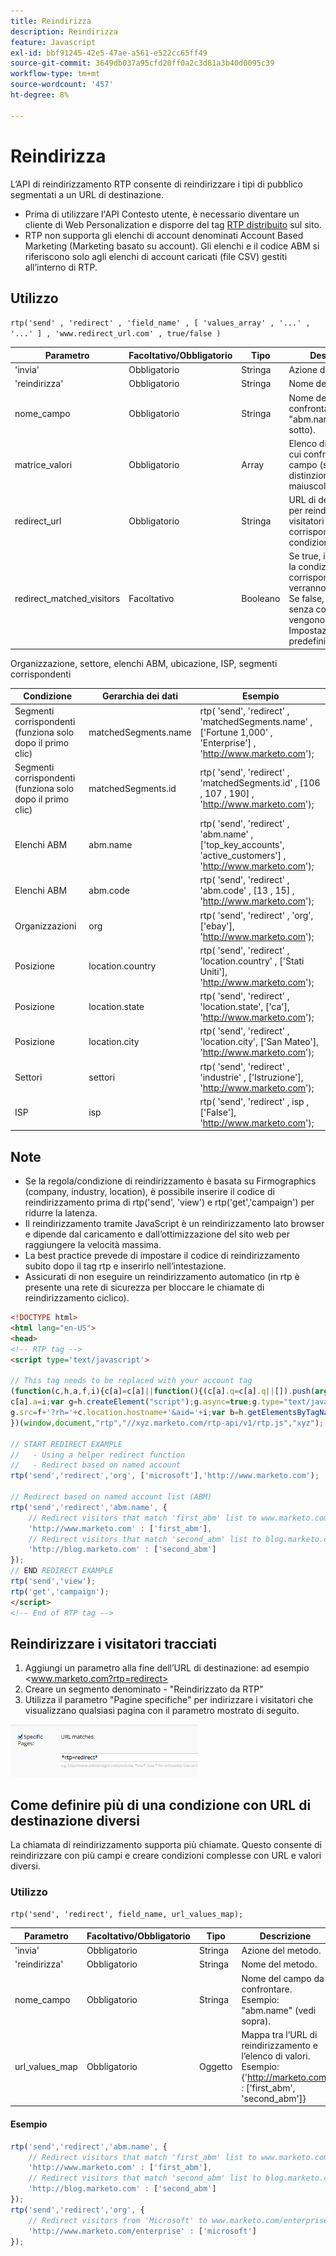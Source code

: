 ```yaml
---
title: Reindirizza
description: Reindirizza
feature: Javascript
exl-id: bbf91245-42e5-47ae-a561-e522cc65ff49
source-git-commit: 3649db037a95cfd20ff0a2c3d81a3b40d0095c39
workflow-type: tm+mt
source-wordcount: '457'
ht-degree: 8%

---
```


# Reindirizza

L’API di reindirizzamento RTP consente di reindirizzare i tipi di pubblico segmentati a un URL di destinazione.

- Prima di utilizzare l&#39;API Contesto utente, è necessario diventare un cliente di Web Personalization e disporre del tag [RTP distribuito](https://experienceleague.adobe.com/it/docs/marketo/using/product-docs/web-personalization/rtp-tag-implementation/deploy-the-rtp-javascript) sul sito.
- RTP non supporta gli elenchi di account denominati Account Based Marketing (Marketing basato su account). Gli elenchi e il codice ABM si riferiscono solo agli elenchi di account caricati (file CSV) gestiti all’interno di RTP.

## Utilizzo

`rtp('send' , 'redirect' , 'field_name' , [ 'values_array' , '...' , '...' ] , 'www.redirect_url.com' , true/false )`

| Parametro | Facoltativo/Obbligatorio | Tipo | Descrizione |
|---------------------------|-------------------|---------|-----------------------------|
| &#39;invia&#39; | Obbligatorio | Stringa | Azione del metodo. |
| &#39;reindirizza&#39; | Obbligatorio | Stringa | Nome del metodo. |
| nome_campo | Obbligatorio | Stringa | Nome del campo da confrontare. Esempio: &quot;abm.name&quot; (vedi sotto). |
| matrice_valori | Obbligatorio | Array | Elenco di valori con cui confrontare il campo (senza distinzione maiuscole/minuscole). |
| redirect_url | Obbligatorio | Stringa | URL di destinazione per reindirizzare i visitatori che corrispondono alla condizione. |
| redirect_matched_visitors | Facoltativo | Booleano | Se true, i visitatori con la condizione corrispondente verranno reindirizzati. Se false, i visitatori senza corrispondenza vengono reindirizzati. Impostazione predefinita: true. |

Organizzazione, settore, elenchi ABM, ubicazione, ISP, segmenti corrispondenti

| Condizione | Gerarchia dei dati | Esempio |
|-------------------------------------------------|----------------------|------------------------------------------------------------------------------------------------------------------|
| Segmenti corrispondenti (funziona solo dopo il primo clic) | matchedSegments.name | rtp( &#39;send&#39;, &#39;redirect&#39; , &#39;matchedSegments.name&#39; , [&#39;Fortune 1,000&#39; , &#39;Enterprise&#39;] , &#39;<http://www.marketo.com>&#39;); |
| Segmenti corrispondenti (funziona solo dopo il primo clic) | matchedSegments.id | rtp( &#39;send&#39;, &#39;redirect&#39; , &#39;matchedSegments.id&#39; , [106 , 107 , 190] , &#39;<http://www.marketo.com>&#39;); |
| Elenchi ABM | abm.name | rtp( &#39;send&#39;, &#39;redirect&#39; , &#39;abm.name&#39; , [&#39;top_key_accounts&#39;, &#39;active_customers&#39;] , &#39;<http://www.marketo.com>&#39;); |
| Elenchi ABM | abm.code | rtp( &#39;send&#39;, &#39;redirect&#39; , &#39;abm.code&#39; , [13 , 15] , &#39;<http://www.marketo.com>&#39;); |
| Organizzazioni | org | rtp( &#39;send&#39;, &#39;redirect&#39; , &#39;org&#39;, [&#39;ebay&#39;], &#39;<http://www.marketo.com>&#39;); |
| Posizione | location.country | rtp( &#39;send&#39;, &#39;redirect&#39; , &#39;location.country&#39; , [&#39;Stati Uniti&#39;], &#39;<http://www.marketo.com>&#39;); |
| Posizione | location.state | rtp( &#39;send&#39;, &#39;redirect&#39; , &#39;location.state&#39;, [&#39;ca&#39;], &#39;<http://www.marketo.com>&#39;); |
| Posizione | location.city | rtp( &#39;send&#39;, &#39;redirect&#39; , &#39;location.city&#39;, [&#39;San Mateo&#39;], &#39;<http://www.marketo.com>&#39;); |
| Settori | settori | rtp( &#39;send&#39;, &#39;redirect&#39; , &#39;industrie&#39; , [&#39;Istruzione&#39;], &#39;<http://www.marketo.com>&#39;); |
| ISP | isp | rtp( &#39;send&#39;, &#39;redirect&#39; , isp , [&#39;False&#39;], &#39;<http://www.marketo.com>&#39;); |

## Note

- Se la regola/condizione di reindirizzamento è basata su Firmographics (company, industry, location), è possibile inserire il codice di reindirizzamento prima di rtp(&#39;send&#39;, &#39;view&#39;) e rtp(&#39;get&#39;,&#39;campaign&#39;) per ridurre la latenza.
- Il reindirizzamento tramite JavaScript è un reindirizzamento lato browser e dipende dal caricamento e dall’ottimizzazione del sito web per raggiungere la velocità massima.
- La best practice prevede di impostare il codice di reindirizzamento subito dopo il tag rtp e inserirlo nell’intestazione.
- Assicurati di non eseguire un reindirizzamento automatico (in rtp è presente una rete di sicurezza per bloccare le chiamate di reindirizzamento ciclico).

```html
<!DOCTYPE html>
<html lang="en-US">
<head>
<!-- RTP tag -->
<script type='text/javascript'>

// This tag needs to be replaced with your account tag
(function(c,h,a,f,i){c[a]=c[a]||function(){(c[a].q=c[a].q||[]).push(arguments)};
c[a].a=i;var g=h.createElement("script");g.async=true;g.type="text/javascript";
g.src=f+'?rh='+c.location.hostname+'&aid='+i;var b=h.getElementsByTagName("script")[0];b.parentNode.insertBefore(g,b);
})(window,document,"rtp","//xyz.marketo.com/rtp-api/v1/rtp.js","xyz");

// START REDIRECT EXAMPLE
//   - Using a helper redirect function
//   - Redirect based on named account
rtp('send','redirect','org', ['microsoft'],'http://www.marketo.com');

// Redirect based on named account list (ABM)
rtp('send','redirect','abm.name', {
    // Redirect visitors that match 'first_abm' list to www.marketo.com
    'http://www.marketo.com' : ['first_abm'],
    // Redirect visitors that match 'second_abm' list to blog.marketo.com
    'http://blog.marketo.com' : ['second_abm']
});
// END REDIRECT EXAMPLE
rtp('send','view');
rtp('get','campaign');
</script>
<!-- End of RTP tag -->
```

## Reindirizzare i visitatori tracciati

1. Aggiungi un parametro alla fine dell’URL di destinazione: ad esempio &lt;www.marketo.com?rtp=redirect>
1. Creare un segmento denominato - &quot;Reindirizzato da RTP&quot;
1. Utilizza il parametro &quot;Pagine specifiche&quot; per indirizzare i visitatori che visualizzano qualsiasi pagina con il parametro mostrato di seguito.

![visitatori reindirizzati al tracciamento](assets/tracking-redirected-vistors.png)

## Come definire più di una condizione con URL di destinazione diversi

La chiamata di reindirizzamento supporta più chiamate. Questo consente di reindirizzare con più campi e creare condizioni complesse con URL e valori diversi.

### Utilizzo

`rtp('send', 'redirect', field_name, url_values_map);`

| Parametro | Facoltativo/Obbligatorio | Tipo | Descrizione |
|---|---|---|---|
| &#39;invia&#39; | Obbligatorio | Stringa | Azione del metodo. |
| &#39;reindirizza&#39; | Obbligatorio | Stringa | Nome del metodo. |
| nome_campo | Obbligatorio | Stringa | Nome del campo da confrontare. Esempio: &quot;abm.name&quot; (vedi sopra). |
| url_values_map | Obbligatorio | Oggetto | Mappa tra l’URL di reindirizzamento e l’elenco di valori. Esempio:{&#39;<http://marketo.com>&#39; : [&#39;first_abm&#39;, &#39;second_abm&#39;]} |

#### Esempio

```javascript
rtp('send','redirect','abm.name', {
    // Redirect visitors that match 'first_abm' list to www.marketo.com
    'http://www.marketo.com' : ['first_abm'],
    // Redirect visitors that match 'second_abm' list to blog.marketo.com
    'http://blog.marketo.com' : ['second_abm']
});
rtp('send','redirect','org', {
    // Redirect visitors from 'Microsoft' to www.marketo.com/enterprise
    'http://www.marketo.com/enterprise' : ['microsoft']
});
```

